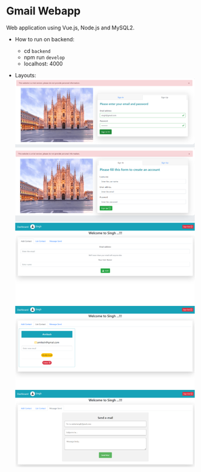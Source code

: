 # Gmail Webapp
Web application using Vue.js, Node.js and MySQL2.

+ How to run on backend:
	+ cd `backend`
	+ npm run `develop`
	+ localhost: 4000

+ Layouts:
![layout_1](./layouts/layout_1.png)
![layout_2](./layouts/layout_2.png)
![layout_3](./layouts/layout_3.png)
![layout_4](./layouts/layout_4.png)
![layout_5](./layouts/layout_5.png)
